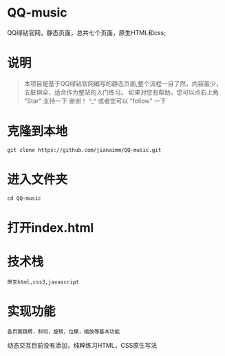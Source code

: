 # QQ-music

QQ绿钻官网，静态页面，总共七个页面，原生HTML和css;

# 说明

> 本项目是基于QQ绿钻官网编写的静态页面,整个流程一目了然，内容虽少，五脏俱全，适合作为整站的入门练习。 如果对您有帮助，您可以点右上角 "Star" 支持一下 谢谢！ ^_^ 或者您可以 "follow" 一下
# 克隆到本地

```
git clone https://github.com/jianaimm/QQ-music.git
```

# 进入文件夹
```
cd QQ-music
```

# 打开index.html


# 技术栈
```
原生html,css3,javascript
```
# 实现功能
```
各页面跳转，斜切，旋转，位移，缩放等基本功能
```
动态交互目前没有添加，纯粹练习HTML，CSS原生写法
